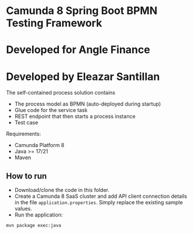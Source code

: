 # Camunda 8 Spring Boot BPMN Testing Framework
# Developed for Angle Finance
# Developed by Eleazar Santillan

The self-contained process solution contains

* The process model as BPMN (auto-deployed during startup)
* Glue code for the service task
* REST endpoint that then starts a process instance
* Test case

Requirements:

* Camunda Platform 8
* Java >= 17/21
* Maven

## How to run

* Download/clone the code in this folder.
* Create a Camunda 8 SaaS cluster and add API client connection details in the file `application.properties`. Simply replace the existing sample values.
* Run the application:

```
mvn package exec:java
```

```
